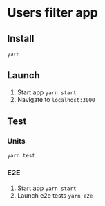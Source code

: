 # Users filter app

## Install

```
yarn
```

## Launch

1. Start app `yarn start`
2. Navigate to `localhost:3000`

## Test

### Units
```
yarn test
```

### E2E

1. Start app `yarn start`
2. Launch e2e tests `yarn e2e`
